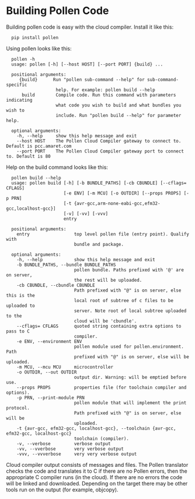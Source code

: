 Building Pollen Code
====================

Building pollen code is easy with the cloud compiler. Install it like this: 

      pip install pollen

Using pollen looks like this: 

      pollen -h
      usage: pollen [-h] [--host HOST] [--port PORT] {build} ...

      positional arguments:
         {build}      Run "pollen sub-command --help" for sub-command-specific
                       help. For example: pollen build --help
          build        Compile code. Run this command with parameters indicating
                       what code you wish to build and what bundles you wish to
                       include. Run "pollen build --help" for parameter help.

      optional arguments:
        -h, --help     show this help message and exit
        --host HOST    The Pollen Cloud Compiler gateway to connect to. Default is pcc.amaret.com
        --port PORT    The Pollen Cloud Compiler gateway port to connect to. Default is 80

Help on the build command looks like this: 

      pollen build --help
      usage: pollen build [-h] [-b BUNDLE_PATHS] [-cb CBUNDLE] [--cflags= CFLAGS]
                          [-e ENV] [-m MCU] [-o OUTDIR] [--props PROPS] [-p PRN]
                          [-t {avr-gcc,arm-none-eabi-gcc,efm32-gcc,localhost-gcc}]
                          [-v] [-vv] [-vvv]
                          entry

      positional arguments:
        entry                 top level pollen file (entry point). Qualify with
                              bundle and package.

      optional arguments:
        -h, --help            show this help message and exit
        -b BUNDLE_PATHS, --bundle BUNDLE_PATHS
                              pollen bundle. Paths prefixed with '@' are on server,
                              the rest will be uploaded.
        -cb CBUNDLE, --cbundle CBUNDLE
                              Path prefixed with "@" is on server, else this is the
                              local root of subtree of c files to be uploaded to
                              server. Note root of local subtree uploaded to the
                              cloud will be 'cbundle'.
        --cflags= CFLAGS      quoted string containing extra options to pass to C
                              compiler.
        -e ENV, --environment ENV
                              pollen module used for pollen.environment. Path
                              prefixed with "@" is on server, else will be uploaded.
        -m MCU, --mcu MCU     microcontroller
        -o OUTDIR, --out OUTDIR
                              output dir. Warning: will be emptied before use.
        --props PROPS         properties file (for toolchain compiler and options).
        -p PRN, --print-module PRN
                              pollen module that will implement the print protocol.
                              Path prefixed with "@" is on server, else will be
                              uploaded.
        -t {avr-gcc, efm32-gcc, localhost-gcc}, --toolchain {avr-gcc, efm32-gcc, localhost-gcc}
                              toolchain (compiler).
        -v, --verbose         verbose output
        -vv, --vverbose       very verbose output
        -vvv, --vvverbose     very very verbose output


Cloud compiler output consists of messages and files. The Pollen translator checks the code and translates it to C if there are no Pollen errors, then the appropriate C compiler runs (in the cloud). If there are no errors the code will be linked and downloaded. Depending on the target there may be other tools run on the output (for example, objcopy). 

<!--
Here is the command line to translate 
<a
href="{{site.url}}/pollen/guide/protocols#ref-protocol-timerblink"><strong>this</strong></a>
Pollen file into C for the Arduino Uno. You must supply a local directory path
for the output path.

    pollenc                               \
      -o <output path>                    \    
      -t avr-gcc                          \
      -m atmega328p                       \
      -b @pollen-core                     \
      -b @atmel                           \
      -b @environments                    \
      -e @environments/arduino/Uno        \
      TimerBlink.p                        \

(Note the most current list of supported options are available as the output of `pollen --help`.)

The `-o` (or `--out`) option specifies the local path to the output files.

The `-t` (or `--toolchain`) option specifies the toolchain. Current supported toolchains include avr-gcc,
arm-none-eabi-gcc, and localhost-gcc. The toolchain includes the compiler but may also incorporate other tools (such as avrdude and objcopy).

The option `-m` (or `--mcu`) option specifies the target microcontroller. Valid values for this option depend on the toolchain. (Note that if the toolchain is `localhost-gcc` this option is not supported.)

The option `-b` (or `--bundle`) specificies a bundle. In this case cloud bundles are used which is signified by `@` before the bundle name. These bundles reside in the cloud and support a variety of essential types, services, and hardware. Cloud bundles can be downloaded for inspection or modification. 

The option `-e` (or `--environment`) is the option to specify an environment.
(More information <a href="{{site.url}}/pollen/guide/protocols#ref-protocol-bind-cmmd">here</a>.)

The C compiler output file will have the name TimerBlink-prog.out (or 'top level module name'-prog.out in the general case). It will be located under the output directory specified with `-o`.

Note that other tools may run on that file (e.g. objcopy) so  what the final executeable name will be depends on the toolchain used.

Here is the cloud compiler command line to translate the `TimerBlink` program for the localhost:

    pollenc  -o <output path> -t localhost-gcc                  \
             -b @pollen-core  -b @localhost   -b @environments  \ 
             -e @environments/localhost/LocalHost TimerBlink.p

The values for the `-t` and `-e` options have changed and the `-m` option is not supplied (because it is not meaningful in the localhost context). 
-->
